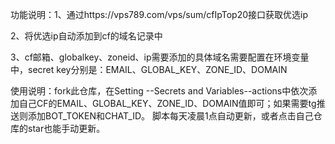 功能说明：1、通过https://vps789.com/vps/sum/cfIpTop20接口获取优选ip

2、将优选ip自动添加到cf的域名记录中

3、cf邮箱、globalkey、zoneid、ip需要添加的具体域名需要配置在环境变量中，secret key分别是：EMAIL、GLOBAL_KEY、ZONE_ID、DOMAIN

使用说明：fork此仓库，在Setting --Secrets and Variables--actions中依次添加自己CF的EMAIL、GLOBAL_KEY、ZONE_ID、DOMAIN值即可；如果需要tg推送则添加BOT_TOKEN和CHAT_ID。
脚本每天凌晨1点自动更新，或者点击自己仓库的star也能手动更新。
